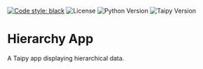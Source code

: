 [![Code style: black](https://img.shields.io/badge/code%20style-black-000000.svg)](https://github.com/psf/black)
![License](https://img.shields.io/badge/License-MIT-blue.svg)
![Python Version](https://img.shields.io/badge/Python-3.12-blue.svg)
![Taipy Version](https://img.shields.io/badge/Taipy-4.1-blue.svg)

# Hierarchy App

A Taipy app displaying hierarchical data.
